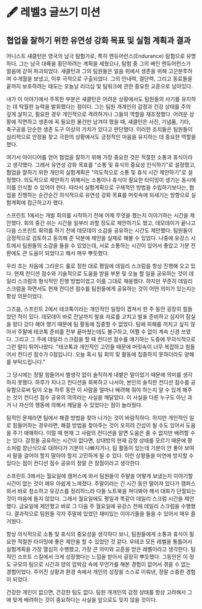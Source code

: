 # 🖋️ 레벨3 글쓰기 미션

## 협업을 잘하기 위한 유연성 강화 목표 및 실험 계획과 결과

어니스트 섀클턴은 영국의 남극 탐험가로, 특히 엔듀어런스(Endurance) 탐험으로 유명하다. 그는 남극 대륙을 횡단하려는 계획을 세웠으나, 탐험 중 그의 배인 엔듀어런스가 얼음에 갇혀 파괴되었다. 섀클턴과 그의 팀원들은 얼음 위에서 생존을 위해 고군분투하며 수개월을 보냈고, 이후 극적으로 구출되었다. 그의 인내력, 결단력, 그리고 동료들을 끝까지 보호하려는 태도는 오늘날 리더십 및 팀워크에 관한 중요한 교훈으로 남아있다.

내가 이 이야기에서 주목한 부분은 섀클턴은 어려운 상황에서도 팀원들의 사기를 유지하는 데 탁월한 능력을 발휘했다는 점이다. 그는 팀원 개개인의 감정과 건강 상태를 주의 깊게 살피고, 필요한 경우 개인적으로 격려하거나 그들의 역할을 재조정했다. 어려운 상황에 직면하고 생존에 꼭 필요한 물건만 남겨야 했을 때, 섀클턴은 사진, 기념품, 기타, 축구공을 단순한 생존 도구 이상의 가치가 있다고 판단했다. 이러한 조치들은 팀원들이 심리적으로 안정을 찾고 극한의 상황에서도 긍정적인 마음을 유지하는 데 중요한 역할을 했다.

여기서 아이디어를 얻어 협업을 잘하기 위해 가장 중요한 것은 적절한 소통과 휴식이라고 생각했다. 그래서 유연성 강화 목표를 "소통 및 휴식의 중요성 인식하기"로 설정했고, 협업을 잘하기 위한 개인의 실험계획은 "의도적으로 소통 및 휴식 시간 제안하기"로 설정했다. 의도적으로 제안하기 위해서는 소통이나 휴식이 필요한 타이밍이 생기는 동시에 이를 인식할 수 있어야 한다. 따라서 실험계획으로 구체적인 방법을 수립하기보다는, 협업을 진행하는 순간순간 의식적으로 유연성 강화 목표를 머릿속에 되새기는 방향으로 실험계획에 접근하고자 했다.

스프린트 1에서는 개발 회의를 시작하기 전에 어제 무엇을 했는지 이야기하는 시간을 제안했다. 회의 중간 쉬는 시간을 일부러 과할 정도로 제안하기도 했고, 데모데이가 끝나고 다음 스프린트 회의를 하기 전에 데모데이 소감을 공유하는 시간도 제안했다. 팀원들이 긍정적으로 검토하고 동의해 준 덕분에 제안을 실제로 해볼 수 있었다. 나중에 유강스 시트에서 팀원들의 소감을 들을 수 있었는데, 서로 소통하는 시간이 있어서 좋았고 기분 전환에도 큰 도움이 되었다고 해서 매우 뿌듯했다.

우리 조는 처음에 그라운드 룰로 정한 대로 평일에 데일리 스크럼을 항상 진행해 오고 있다. 현재 컨디션 점수와 기술적으로 도움을 받을 부분 및 오늘 할 일을 공유하는 것이 데일리 스크럼의 형식적인 진행 방법이었고 이를 그대로 채용했다. 하지만 꾸준히 데일리 스크럼을 하면서도 현재 컨디션 점수를 팀원들에게 공유하는 것이 어떤 의미가 있는지는 항상 의문이었다.

그즈음, 스프린트 2에서 테코톡이라는 개인적인 일정이 겹쳐서 한 주 동안 굉장히 힘들었던 적이 있다. 데모데이 바로 전날까지 발표 자료를 고치고 발표 준비하고 심지어 잠실을 왔다 갔다 해야 했기 때문에 팀 활동에 집중할 수 없었다. 팀에 피해를 끼치고 싶지 않아서 주말에 테코톡 준비를 전부 끝마쳤는데도 불구하고, 어쩔 수 없이 계속 신경 쓰였다. 그리고 그 주에 데일리 스크럼을 할 때 컨디션 점수를 얘기하는 도중에 무의식적으로 그런 말이 튀어나왔다. "테코톡과 개인적인 고민들 때문에 머릿속이 너무 복잡하고 힘들어서 컨디션 점수가 0점입니다. 오늘 혹시 팀 회의 및 활동에 집중하지 못하더라도 양해를 부탁드립니다."

그 당시에는 정말 힘들어서 별생각 없이 솔직하게 내뱉은 말이었기 때문에 의미를 생각하지 못했다. 하루가 지나고 컨디션을 회복하고 나서야, 본인의 솔직한 컨디션 점수를 공유함으로써 팀이 오늘 하루 동안 이 사람을 얼마나 배려해 줘야 하는지 알 수 있게 해주는 것이 컨디션 점수 공유의 의의라는 사실을 깨달았다. 이 사실을 다른 누구도 아닌 과거 나 자신의 행동에 의해서 깨달을 수 있었다는 점이 놀라웠다. 

팀적인 문제라면 팀에서 해결 방법을 찾아 나가는 것이 바람직하다. 하지만 개인적인 일로 힘들어하는 경우라면, 해결 방법을 찾아주는 것이 오히려 간섭이 될 수도 있어서 도움을 주기 애매하다. 이럴 때 현재 그 사람의 컨디션을 알면 도움은 줄 수 없지만 배려할 수는 있다. 감정을 공유하는 시간이 없다면, 상대방의 현재 감정 상태를 모르기 때문에 평소처럼 장난식으로 대하다가 기분이 나빠지거나, 팀 활동이 있는데 기분이 안 좋아 보여서 말을 걸어야 할지 말아야 할지 고민하게 될 수 있다. 이런 상황들을 미연에 방지할 수 있다는 점이 컨디션 점수 공유의 정말 큰 장점이라고 생각한다.

스프린트 3에서는 월요일에 캠퍼스에 와서 팀원들이 주말을 어떻게 보냈는지 이야기할 시간이 없는 것이 매우 아쉽게 느껴졌다. 주말이라는 긴 시간 동안 떨어져 있다가 캠퍼스 와서 바로 청소하고 유강스를 정리하느라 다들 노트북을 쳐다봐야 해서 대화가 단절되는 것이 마음에 들지 않았다. 그래서 월요일에도 평일과 똑같이 데일리 스크럼 시간을 제안했다. 금요일에 제안했고 바로 그 다음 주 월요일에 유강스 전에 데일리 스크럼을 수행했다. 결과적으로 팀원들 각자 주말에 있었던 재미있는 이야기들을 들을 수 있어서 매우 즐거웠다. 

항상 의식적으로 소통 및 휴식의 중요성을 생각하다 보니, 팀원들에게 소통과 휴식이 필요한 적절한 타이밍에 좋은 제안을 할 수 있었던 것 같다. 우테코 모든 레벨을 통틀어서 실험계획을 가장 열심히 수행했고, 가장 큰 의미와 교훈을 얻은 레벨이라고 생각한다. 팀적인 소프트 스킬에서 크게 성장했다는 느낌을 받아서 굉장히 뿌듯했다. 그동안은 이 정도 규모의 팀으로 시간과 양의 압박감 속에 무언가를 해본 경험이 없어서 겪을 수 없는 경험이었다. 주어진 상황과 환경 속에서 개인의 성장을 스스로 이뤄낸, 정말 소중한 경험이 되었다.

건강한 개인이 없으면, 건강한 팀도 없다. 팀원 개개인의 감정 상태를 항상 고려해서 그에 맞게 배려하는 것이 중요하다는 사실을 앞으로도 잊지 않을 것이다.